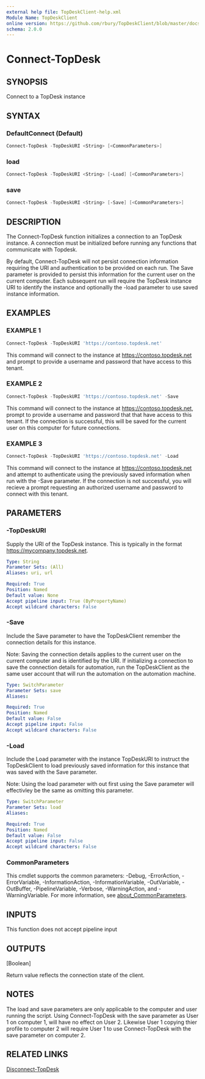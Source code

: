 ```yaml
---
external help file: TopDeskClient-help.xml
Module Name: TopDeskClient
online version: https://github.com/rbury/TopDeskClient/blob/master/docs/Connect-TopDesk.md
schema: 2.0.0
---
```


# Connect-TopDesk

## SYNOPSIS

Connect to a TopDesk instance

## SYNTAX

### DefaultConnect (Default)

``` Powershell
Connect-TopDesk -TopDeskURI <String> [<CommonParameters>]
```

### load

``` Powershell
Connect-TopDesk -TopDeskURI <String> [-Load] [<CommonParameters>]
```

### save

``` Powershell
Connect-TopDesk -TopDeskURI <String> [-Save] [<CommonParameters>]
```

## DESCRIPTION

The Connect-TopDesk  function initializes a connection to an TopDesk instance.
A connection must be initialized before running any functions that communicate with Topdesk.

By default, Connect-TopDesk will not persist connection information requiring the URI and authentication to be provided on each run.
The Save parameter is provided to persist this information for the current user on the current computer.
Each subsequent run will require the TopDesk instance URI to identify the instance and optionallly the -load parameter to use saved instance information.

## EXAMPLES

### EXAMPLE 1

``` Powershell
Connect-TopDesk -TopDeskURI 'https://contoso.topdesk.net'
```

This command will connect to the instance at https://contoso.topdesk.net and prompt to provide a username and password that have access to this tenant.

### EXAMPLE 2

``` Powershell
Connect-TopDesk -TopDeskURI 'https://contoso.topdesk.net' -Save
```

This command will connect to the instance at https://contoso.topdesk.net, prompt to provide a username and password that that have access to this tenant.
If the connection is successful, this will be saved for the current user on this computer for future connections.

### EXAMPLE 3

``` Powershell
Connect-TopDesk -TopDeskURI 'https://contoso.topdesk.net' -Load
```

This command will connect to the instance at https://contoso.topdesk.net and attempt to authenticate using the previously saved information when run with the -Save parameter.
If the connection is not successful, you will recieve a prompt requesting an authorized username and password to connect with this tenant.

## PARAMETERS

### -TopDeskURI

Supply the URI of the TopDesk instance.
This is typically in the format <https://mycompany.topdesk.net>.

```yaml
Type: String
Parameter Sets: (All)
Aliases: uri, url

Required: True
Position: Named
Default value: None
Accept pipeline input: True (ByPropertyName)
Accept wildcard characters: False
```

### -Save

Include the Save parameter to have the TopDeskClient remember the connection details for this instance.

Note: Saving the connection details applies to the current user on the current computer and is identified by the URI.
If initializing a connection to save the connection details for automation, run the TopDeskClient as the same user account that will run the automation on the automation machine.

```yaml
Type: SwitchParameter
Parameter Sets: save
Aliases:

Required: True
Position: Named
Default value: False
Accept pipeline input: False
Accept wildcard characters: False
```

### -Load

Include the Load parameter with the instance TopDeskURI to instruct the TopDeskClient to load previously saved information for this instance that was saved with the Save parameter.

Note: Using the load parameter with out first using the Save parameter will effectivley be the same as omitting this parameter.

```yaml
Type: SwitchParameter
Parameter Sets: load
Aliases:

Required: True
Position: Named
Default value: False
Accept pipeline input: False
Accept wildcard characters: False
```

### CommonParameters

This cmdlet supports the common parameters: -Debug, -ErrorAction, -ErrorVariable, -InformationAction, -InformationVariable, -OutVariable, -OutBuffer, -PipelineVariable, -Verbose, -WarningAction, and -WarningVariable. For more information, see [about_CommonParameters](http://go.microsoft.com/fwlink/?LinkID=113216).

## INPUTS

This function does not accept pipeline input

## OUTPUTS

[Boolean]

Return value reflects the connection state of the client.

## NOTES

The load and save parameters are only applicable to the computer and user running the script.
Using Connect-TopDesk with the save parameter as User 1 on computer 1, will have no effect on User 2.
Likewise User 1 copying thier profile to computer 2 will require User 1 to use Connect-TopDesk with the save parameter on computer 2.

## RELATED LINKS

[Disconnect-TopDesk](https://github.com/rbury/TopDeskClient/blob/master/docs/Disconnect-TopDesk.md)
